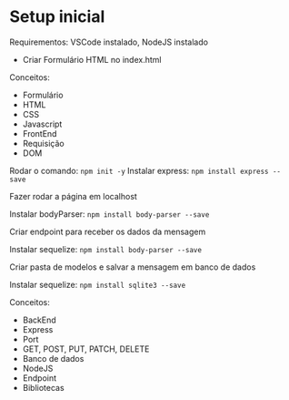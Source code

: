 # Setup inicial

Requirementos: VSCode instalado, NodeJS instalado

- Criar Formulário HTML no index.html

Conceitos:
- Formulário
- HTML
- CSS
- Javascript
- FrontEnd
- Requisição
- DOM

Rodar o comando: `npm init -y`
Instalar express: `npm install express --save`

Fazer rodar a página em localhost

Instalar bodyParser: `npm install body-parser --save`

Criar endpoint para receber os dados da mensagem

Instalar sequelize: `npm install body-parser --save`

Criar pasta de modelos e salvar a mensagem em banco de dados

Instalar sequelize: `npm install sqlite3 --save`

Conceitos:
- BackEnd
- Express
- Port
- GET, POST, PUT, PATCH, DELETE
- Banco de dados
- NodeJS
- Endpoint
- Bibliotecas